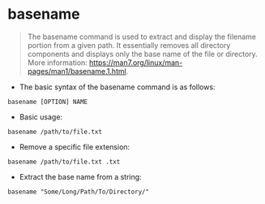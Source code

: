 # basename

> The basename command is used to extract and display the filename portion from a given path.
> It essentially removes all directory components and displays only the base name of the file or directory.
> More information: <https://man7.org/linux/man-pages/man1/basename.1.html>.

- The basic syntax of the basename command is as follows:
  
`basename [OPTION] NAME`

- Basic usage:
  
`basename /path/to/file.txt`

- Remove a specific file extension:
  
`basename /path/to/file.txt .txt`

- Extract the base name from a string:
  
`basename "Some/Long/Path/To/Directory/"`
